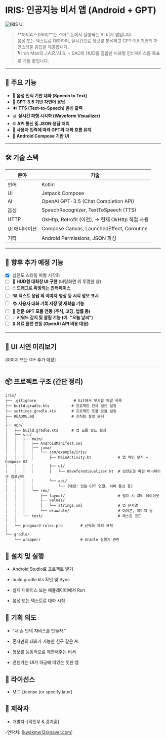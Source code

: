 # IRIS: 인공지능 비서 앱 (Android + GPT)

![IRIS UI](https://github.com/your-username/iris/assets/preview.png) <!-- 필요 시 이미지 링크 수정 -->

> **아이리스(IRIS)**는 스마트폰에서 실행되는 AI 비서 앱입니다.  
> 음성 또는 텍스트로 대화하며, 실시간으로 정보를 분석하고 GPT-3.5 기반의 자연스러운 응답을 제공합니다.  
> 🎙️ Iron Man의 J.A.R.V.I.S. + SAO의 HUD를 결합한 미래형 인터페이스를 목표로 개발 중입니다.

---

## 🚀 주요 기능

- 🎤 **음성 인식 기반 대화 (Speech to Text)**
- 💬 **GPT-3.5 기반 자연어 응답**
- 🔊 **TTS (Text-to-Speech) 음성 출력**
- 📊 **실시간 파형 시각화 (Waveform Visualizer)**
- 🌐 **API 통신 및 JSON 응답 처리**
- 🧠 **사용자 입력에 따라 GPT와 대화 흐름 유지**
- 📱 **Android Compose 기반 UI**

---

## 🛠️ 기술 스택

| 분야 | 기술 |
|------|------|
| 언어 | Kotlin |
| UI | Jetpack Compose |
| AI | OpenAI GPT-3.5 (Chat Completion API) |
| 음성 | SpeechRecognizer, TextToSpeech (TTS) |
| HTTP | OkHttp, Retrofit (이전), → 현재 OkHttp 직접 사용 |
| UI 애니메이션 | Compose Canvas, LaunchedEffect, Coroutine |
| 기타 | Android Permissions, JSON 파싱 |

---

## 🎯 향후 추가 예정 기능

- [x] 심전도 스타일 파형 시각화  
- [ ] 📁 **HUD형 대화창 UI 구현** (바탕화면 위 투명한 창)
- [ ] 🖱️ **드래그로 확장되는 인터페이스**
- [ ] 🖼️ **텍스트 응답 외 이미지·영상 등 시각 정보 표시**
- [ ] 📚 **사용자 대화 기록 저장 및 재학습 기능**
- [ ] 🔧 **전문 GPT 모듈 연동 (주식, 코딩, 법률 등)**
- [ ] 💡 **키워드 감지 및 알림 기능 (예: "오늘 날씨")**
- [ ] 🔒 **유료 플랜 연동 (OpenAI API 비용 대응)**

---

## 📸 UI 시연 미리보기

(이미지 또는 GIF 추가 예정)

---

## 📦 프로젝트 구조 (간단 정리)
~~~
iris/
├── .gitignore                 # Git에서 무시할 파일 목록
├── build.gradle.kts          # 프로젝트 전체 빌드 설정
├── settings.gradle.kts       # 프로젝트 포함 모듈 설정
├── README.md                 # 깃허브 설명 문서
│
├── app/
│   ├── build.gradle.kts      # 앱 모듈 빌드 설정
│   ├── src/
│   │   ├── main/
│   │   │   ├── AndroidManifest.xml
│   │   │   ├── java/
│   │   │   │   └── com/example/iris/
│   │   │   │       ├── MainActivity.kt            # 앱 메인 로직 + Compose UI
│   │   │   │       ├── ui/
│   │   │   │       │   └── WaveformVisualizer.kt  # 심전도형 파형 애니메이션 컴포넌트
│   │   │   │       └── api/
│   │   │   │           └── (예정: 전문 GPT 연결, 서버 통신 등)
│   │   │   └── res/
│   │   │       ├── layout/                        # 필요 시 XML 레이아웃
│   │   │       ├── values/
│   │   │       │   └── strings.xml                # 앱 문자열
│   │   │       └── drawable/                      # 아이콘, 이미지 등
│   │   └── test/                                  # 테스트 코드
│   │
│   └── proguard-rules.pro        # 난독화 제외 규칙
│
└── gradle/
    └── wrapper/                  # Gradle 실행기 관련

~~~


## 📲 설치 및 실행
- Android Studio로 프로젝트 열기

- build.gradle.kts 확인 및 Sync

- 실제 디바이스 또는 에뮬레이터에서 Run

- 음성 또는 텍스트로 대화 시작

## 🧠 기획 의도
- "내 손 안의 자비스를 만들자."

- 혼자만의 대화가 가능한 친구 같은 AI

- 정보를 능동적으로 제안해주는 비서

- 언젠가는 UI가 허공에 떠있는 듯한 앱

## 📜 라이선스
- MIT License (or specify later)

## 🙌 제작자
- 개발자: [곽민우 & 강지훈]

-연락처: [kwakmw12@naver.com]

